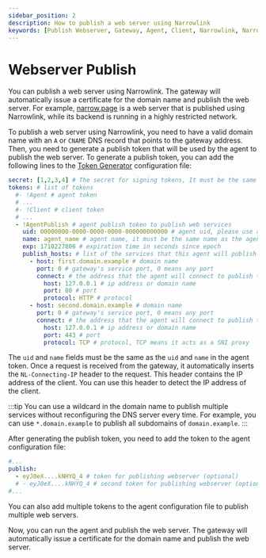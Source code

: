 ```yaml
---
sidebar_position: 2
description: How to publish a web server using Narrowlink
keywords: [Publish Webserver, Gateway, Agent, Client, Narrowlink, Narrow, Link, Networking, Internet, Security, Privacy, Open Source, Self-hosted, Tutorial, How-to, Guide, Nat, Firewall, Proxy, Reverse Proxy, Tunnel]
---
```


# Webserver Publish

You can publish a web server using Narrowlink. The gateway will automatically issue a certificate for the domain name and publish the web server. For example, [narrow.page](https://narrow.page) is a web server that is published using Narrowlink, while its backend is running in a highly restricted network.


To publish a web server using Narrowlink, you need to have a valid domain name with an `A` or `CNAME` DNS record that points to the gateway address. Then, you need to generate a publish token that will be used by the agent to publish the web server. To generate a publish token, you can add the following lines to the [Token Generator](/docs/token-generator) configuration file:

```yaml
secret: [1,2,3,4] # The secret for signing tokens, It must be the same as the gateway token secret, it is as byte array
tokens: # list of tokens
  #- !Agent # agent token
  # ...
  #- !Client # client token
  # ...
  - !AgentPublish # agent publish token to publish web services
    uid: 00000000-0000-0000-0000-000000000000 # agent uid, please use a unique uid for each user
    name: agent_name # agent name, it must be the same name as the agent name in the agent token
    exp: 1710227806 # expiration time in seconds since epoch
    publish_hosts: # list of the services that this agent will publish
      - host: first.domain.example # domain name
        port: 0 # gateway's service port, 0 means any port
        connect: # the address that the agent will connect to publish the service
          host: 127.0.0.1 # ip address or domain name
          port: 80 # port
          protocol: HTTP # protocol
      - host: second.domain.example # domain name
        port: 0 # gateway's service port, 0 means any port
        connect: # the address that the agent will connect to publish the service
          host: 127.0.0.1 # ip address or domain name
          port: 443 # port
          protocol: TCP # protocol, TCP means it acts as a SNI proxy
```


The `uid` and `name` fields must be the same as the `uid` and `name` in the agent token. Once a request is received from the gateway, it automatically inserts the `NL-Connecting-IP` header to the request. This header contains the IP address of the client. You can use this header to detect the IP address of the client.

:::tip
You can use a wildcard in the domain name to publish multiple services without reconfiguring the DNS server every time. For example, you can use `*.domain.example` to publish all subdomains of
`domain.example`.
:::

After generating the publish token, you need to add the token to the agent configuration file:

```yaml
#...
publish:
  - eyJ0eX....kNHYQ_4 # token for publishing webserver (optional)
  # - eyJ0eX....kNHYQ_4 # second token for publishing webserver (optional)
#...
```
You can also add multiple tokens to the agent configuration file to publish multiple web servers.

Now, you can run the agent and publish the web server. The gateway will automatically issue a certificate for the domain name and publish the web server.
